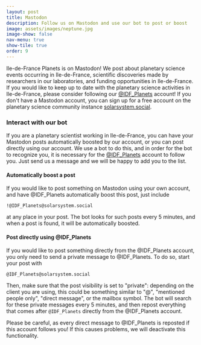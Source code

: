 ```yaml
---
layout: post
title: Mastodon
description: Follow us on Mastodon and use our bot to post or boost
image: assets/images/neptune.jpg
image-show: false
nav-menu: true
show-tile: true
order: 9
---
```


Ile-de-France Planets is on Mastodon! We post about planetary science events occurring in Ile-de-France, scientific discoveries made by researchers in our laboratories, and funding opportunities in Ile-de-France. If you would like to keep up to date with the planetary science activities in Ile-de-France, please consider following our <a href="https://solarsystem.social/@IDF_Planets">@IDF_Planets</a> account! If you don't have a Mastodon account, you can sign up for a free account on the planetary science community instance <a href="https://solarsystem.social/">solarsystem.social</a>.

### Interact with our bot
If you are a planetary scientist working in Ile-de-France, you can have your Mastodon posts automatically boosted by our account, or you can post directly using our account. We use a bot to do this, and in order for the bot to recognize you, it is necessary for the <a href="https://solarsystem.social/@IDF_Planets">@IDF_Planets</a> account to follow you. Just send us a message and we will be happy to add you to the list.

#### Automatically boost a post
If you would like to post something on Mastodon using your own account, and have @IDF_Planets automatically boost this post, just include
```
!@IDF_Planets@solarsystem.social
```
at any place in your post. The bot looks for such posts every 5 minutes, and when a post is found, it will be automatically boosted.

#### Post directly using @IDF_Planets
If you would like to post something directly from the @IDF_Planets account, you only need to send a private message to @IDF_Planets. To do so, start your post with
```
@IDF_Planets@solarsystem.social
```
Then, make sure that the post visibility is set to "private": depending on the client you are using, this could be something similar to "@", "mentioned people only", "direct message", or the mailbox symbol. The bot will search for these private messages every 5 minutes, and then repost everything that comes after `@IDF_Planets` directly from the @IDF_Planets account.

Please be careful, as every direct message to @IDF_Planets is reposted if this account follows you! If this causes problems, we will deactivate this functionality.
